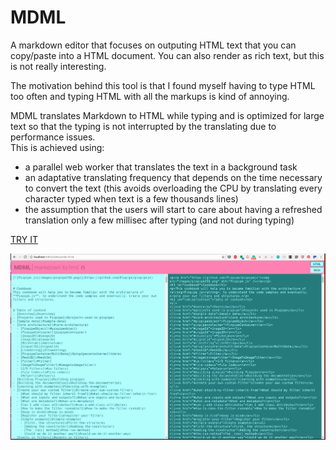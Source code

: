 # MDML
A markdown editor that focuses on outputing HTML text that you can copy/paste into a HTML document. You can also render as rich text, but this is not really interesting.  

The motivation behind this tool is that I found myself having to type HTML too often and typing HTML with all the markups is kind of annoying.  

MDML translates Markdown to HTML while typing and is optimized for large text so that the typing is not interrupted by the translating due to performance issues.  
This is achieved using:
- a parallel web worker that translates the text in a background task
- an adaptative translating frequency that depends on the time necessary to convert the text (this avoids overloading the CPU by translating every character typed when text is a few thousands lines)
- the assumption that the users will start to care about having a refreshed translation only a few millisec after typing (and not during typing)

[TRY IT](http://me.jonathanlurie.fr/mdml/)

![](mdml.png)
